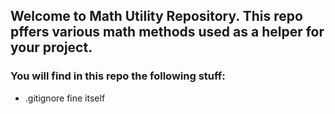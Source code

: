 ## Welcome to Math Utility Repository. This repo pffers various math methods used as a helper for your project.
### You will find in this repo the following stuff:
* .gitignore fine itself
